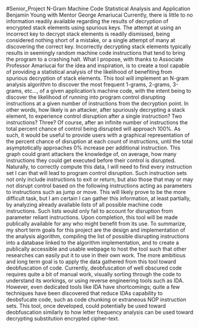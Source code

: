 #Senior_Project
N-Gram Machine Code Statistical Analysis and Application
Benjamin Young with Mentor George Amariucai
        	Currently, there is little to no information readily available regarding the results of decryption of encrypted stack elements using spurious keys. The attempt at using an incorrect key to decrypt stack elements is readily dismissed, being considered nothing short of a mistake, or a single attempt of many at discovering the correct key. Incorrectly decrypting stack elements typically results in seemingly random machine code instructions that tend to bring the program to a crashing halt. What I propose, with thanks to Associate Professor Amariucai for the idea and inspiration, is to create a tool capable of providing a statistical analysis of the likelihood of benefiting from spurious decryption of stack elements.
This tool will implement an N-gram analysis algorithm to discover the most frequent 1-grams, 2-grams, 3-grams, etc…, of a given application’s machine code, with the intent being to discover the likelihood of running into program control disrupting instructions at a given number of instructions from the decryption point. In other words, how likely is an attacker, after spuriously decrypting a stack element, to experience control disruption after a single instruction? Two instructions? Three? Of course, after an infinite number of instructions the total percent chance of control being disrupted will approach 100%. As such, it would be useful to provide users with a graphical representation of the percent chance of disruption at each count of instructions, until the total asymptotically approaches 0% increase per additional instruction. This graph could grant attackers the knowledge of, on average, how many instructions they could get executed before their control is disrupted.
Naturally, to correctly compute this data, I will need to find every instruction set I can that will lead to program control disruption. Such instruction sets not only include instructions to exit or return, but also those that may or may not disrupt control based on the following instructions acting as parameters to instructions such as jump or move. This will likely prove to be the more difficult task, but I am certain I can gather this information, at least partially, by analyzing already available lists of all possible machine code instructions. Such lists would only fail to account for disruption from parameter reliant instructions. Upon completion, this tool will be made publically available for any who might benefit from its use.
To summarize, my short term goals for this project are the design and implementation of the analysis algorithm, compiling the list of possible disrupting instructions into a database linked to the algorithm implementation, and to create a publically accessible and usable webpage to host the tool such that other researches can easily put it to use in their own work.
The more ambitious and long term goal is to apply the data gathered from this tool toward deobfuscation of code. Currently, deobfuscation of well obscured code requires quite a bit of manual work, visually sorting through the code to understand its workings, or using reverse engineering tools such as IDA. However, even dedicated tools like IDA have shortcomings; quite a few techniques have been discovered that reduce IDAs capability to deobsfucate code, such as code chunking or extraneous NOP instruction sets. This tool, once developed, could potentially be used toward deobfuscation similarly to how letter frequency analysis can be used toward decrypting substitution encrypted cipher-text.
